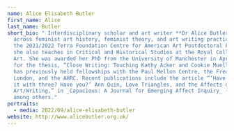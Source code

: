```yaml
---
name: Alice Elisabeth Butler
first_name: Alice
last_name: Butler
short_bio: " Interdisciplinary scholar and art writer **Dr Alice Butler**  works
  across feminist art history, feminist theory, and art writing practice. She is
  the 2021/2022 Terra Foundation Centre for American Art Postdoctoral Fellow and
  she also teaches in Critical and Historical Studies at the Royal College of
  Art. She was awarded her PhD from the University of Manchester in April 2019
  for the thesis, “Close Writing: Touching Kathy Acker and Cookie Mueller”. She
  has previously held fellowships with the Paul Mellon Centre, the Freud Museum
  London, and the AHRC. Recent publications include the article “‘Have you tried
  it with three? Have you?’ Ann Quin, Love Triangles, and the Affects of
  Art/Writing,” in _Capacious: A Journal for Emerging Affect Inquiry_ (2021),
  among others."
portraits:
  - media: 2022/09/alice-elisabeth-butler
website: http://www.alicebutler.org.uk/
---
```

